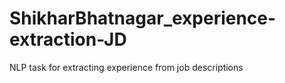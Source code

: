 # ShikharBhatnagar_experience-extraction-JD
NLP task for extracting experience from job descriptions
